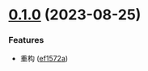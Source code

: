 

# [0.1.0](https://github.com/Jennifer249/calendar-picker/compare/0.0.1...0.1.0) (2023-08-25)


### Features

* 重构 ([ef1572a](https://github.com/Jennifer249/calendar-picker/commit/ef1572aa11dfd71b21af4e75b50eeee1519183be))